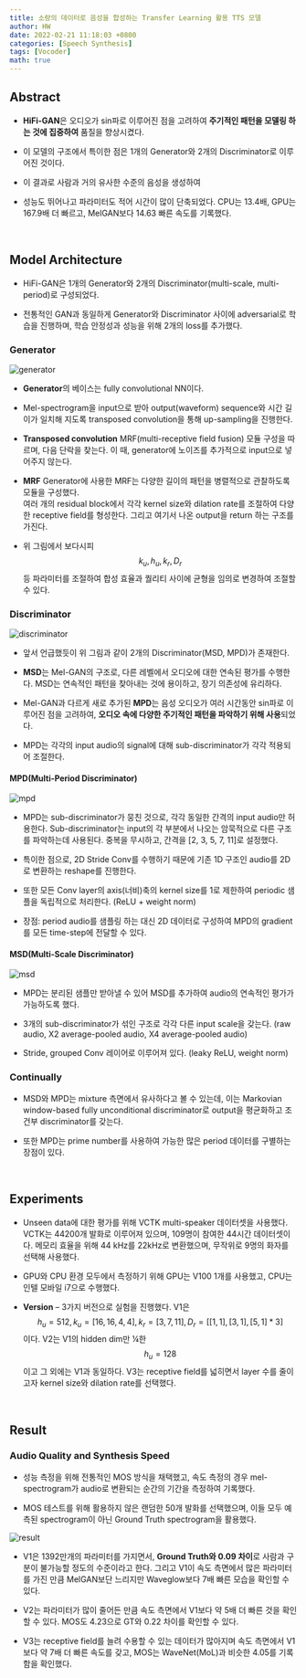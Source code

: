 ```yaml
---
title: 소량의 데이터로 음성을 합성하는 Transfer Learning 활용 TTS 모델 
author: HW
date: 2022-02-21 11:18:03 +0800
categories: [Speech Synthesis]
tags: [Vocoder]
math: true
---
```




## **Abstract**

- **HiFi-GAN**은 오디오가 sin파로 이루어진 점을 고려하여 **주기적인 패턴을 모델링 하는 것에 집중하여** 품질을 향상시켰다.

- 이 모델의 구조에서 특이한 점은 1개의 Generator와 2개의 Discriminator로 이루어진 것이다.

- 이 결과로 사람과 거의 유사한 수준의 음성을 생성하여 

- 성능도 뛰어나고 파라미터도 적어 시간이 많이 단축되었다.
   CPU는 13.4배, GPU는 167.9배 더 빠르고, MelGAN보다 14.63 빠른 속도를 기록했다. 

 <br>

## **Model Architecture**

- HiFi-GAN은 1개의 Generator와 2개의 Discriminator(multi-scale, multi-period)로 구성되었다.

- 전통적인 GAN과 동일하게 Generator와 Discriminator 사이에 adversarial로 학습을 진행하며, 학습 안정성과 성능을 위해 2개의 loss를 추가했다.

### **Generator**

![generator](/assets/img/hifigan/generator.png)

- **Generator**의 베이스는 fully convolutional NN이다. 

- Mel-spectrogram을 input으로 받아 output(waveform) sequence와 시간 길이가 일치해 지도록 transposed convolution을 통해 up-sampling을 진행한다. 

- **Transposed convolution**
   MRF(multi-receptive field fusion) 모듈 구성을 따르며, 다음 단락을 찾는다.
   이 때, generator에 노이즈를 추가적으로 input으로 넣어주지 않는다.

- **MRF**
  Generator에 사용한 MRF는 다양한 길이의 패턴을 병렬적으로 관찰하도록 모듈을 구성했다.<br>
  여러 개의 residual block에서 각각 kernel size와 dilation rate를 조절하여 다양한 receptive field를 형성한다. 그리고 여기서 나온 output을 return 하는 구조를 가진다.

- 위 그림에서 보다시피 $$k_{u}, h_{u}, k_{r}, D_{r}$$등 파라미터를 조절하여 합성 효율과 퀄리티 사이에 균형을 임의로 변경하여 조절할 수 있다.

### **Discriminator**

![discriminator](/assets/img/hifigan/discriminator.png)

- 앞서 언급했듯이 위 그림과 같이 2개의 Discriminator(MSD, MPD)가 존재한다. 

- **MSD**는 Mel-GAN의 구조로, 다른 레벨에서 오디오에 대한 연속된 평가를 수행한다. 
   MSD는 연속적인 패턴을 찾아내는 것에 용이하고, 장기 의존성에 유리하다.

- Mel-GAN과 다르게 새로 추가된 **MPD**는 음성 오디오가 여러 시간동안 sin파로 이루어진 점을 고려하여, **오디오 속에 다양한 주기적인 패턴을 파악하기 위해 사용**되었다. 

- MPD는 각각의 input audio의 signal에 대해 sub-discriminator가 각각 적용되어 조절한다.

#### **MPD(Multi-Period Discriminator)**

![mpd](/assets/img/hifigan/mpd.png)

- MPD는 sub-discriminator가 뭉친 것으로, 각각 동일한 간격의 input audio만 허용한다.
   Sub-discriminator는 input의 각 부분에서 나오는 암묵적으로 다른 구조를 파악하는데 사용된다. 중복을 무시하고, 간격을 [2, 3, 5, 7, 11]로 설정했다. 

- 특이한 점으로, 2D Stride Conv를 수행하기 때문에 기존 1D 구조인 audio를 2D로 변환하는 reshape를 진행한다.  

- 또한 모든 Conv layer의 axis(너비)축의 kernel size를 1로 제한하여 periodic 샘플을 독립적으로 처리한다. (ReLU + weight norm)

- 장점: period audio를 샘플링 하는 대신 2D 데이터로 구성하여 MPD의 gradient를 모든 time-step에 전달할 수 있다.

#### **MSD(Multi-Scale Discriminator)**

![msd](/assets/img/hifigan/msd.png)

- MPD는 분리된 샘플만 받아낼 수 있어 MSD를 추가하여 audio의 연속적인 평가가 가능하도록 했다.

- 3개의 sub-discriminator가 섞인 구조로 각각 다른 input scale을 갖는다. (raw audio, X2 average-pooled audio, X4 average-pooled audio)

- Stride, grouped Conv 레이어로 이루어져 있다. (leaky ReLU, weight norm)

### **Continually**

- MSD와 MPD는 mixture 측면에서 유사하다고 볼 수 있는데, 이는 Markovian window-based fully unconditional discriminator로 output을 평균화하고 조건부 discriminator를 갖는다.

- 또한 MPD는 prime number를 사용하여 가능한 많은 period 데이터를 구별하는 장점이 있다.

 <br>

## **Experiments**

- Unseen data에 대한 평가를 위해 VCTK multi-speaker 데이터셋을 사용했다. VCTK는 44200개 발화로 이루어져 있으며, 109명이 참여한 44시간 데이터셋이다. 메모리 효율을 위해 44 kHz를 22kHz로 변환했으며, 무작위로 9명의 화자를 선택해 사용했다.

- GPU와 CPU 환경 모두에서 측정하기 위해 GPU는 V100 1개를 사용했고, CPU는 인텔 모바일 i7으로 수행했다.

- **Version** – 3가지 버전으로 실험을 진행했다. 
   V1은 $$h_{u}=512, k_{u}=[16,16,4,4], k_{r}=[3,7,11], D_{r}=[[1,1],[3,1],[5,1]*3]$$이다. 
   V2는 V1의 hidden dim만 ¼한 $$h_{u}=128$$이고 그 외에는 V1과 동일하다.
   V3는 receptive field를 넓히면서 layer 수를 줄이고자 kernel size와 dilation rate를 선택했다.

<br>

## **Result**

### **Audio Quality and Synthesis Speed**

- 성능 측정을 위해 전통적인 MOS 방식을 채택했고, 속도 측정의 경우 mel-spectrogram가 audio로 변환되는 순간의 기간을 측정하여 기록했다. 

- MOS 테스트를 위해 활용하지 않은 랜덤한 50개 발화를 선택했으며, 이들 모두 예측된 spectrogram이 아닌 Ground Truth spectrogram을 활용했다.

![result](/assets/img/hifigan/result.png)

- V1은 1392만개의 파라미터를 가지면서, **Ground Truth와 0.09 차이**로 사람과 구분이 불가능할 정도의 수준이라고 한다. 그리고 V1이 속도 측면에서 많은 파라미터를 가진 만큼 MelGAN보단 느리지만 Waveglow보다 7배 빠른 모습을 확인할 수 있다.

- V2는 파라미터가 많이 줄어든 만큼 속도 측면에서 V1보다 약 5배 더 빠른 것을 확인할 수 있다. MOS도 4.23으로 GT와 0.22 차이를 확인할 수 있다.

- V3는 receptive field를 늘려 수용할 수 있는 데이터가 많아지며 속도 측면에서 V1보다 약 7배 더 빠른 속도를 갖고, MOS는 WaveNet(MoL)과 비슷한 4.05를 기록함을 확인했다.
